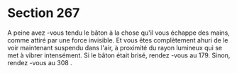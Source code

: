 # Section 267

A peine avez -vous tendu le bâton à la chose qu'il vous échappe
des mains, comme attiré par  une force invisible. Et vous êtes
complètement ahuri de le voir maintenant suspendu dans l'air, à
proximité du rayon lumineux qui se met à vibrer intensément. Si
le bâton était brisé, rendez -vous au 179. Sinon, rendez -vous  au
308 .